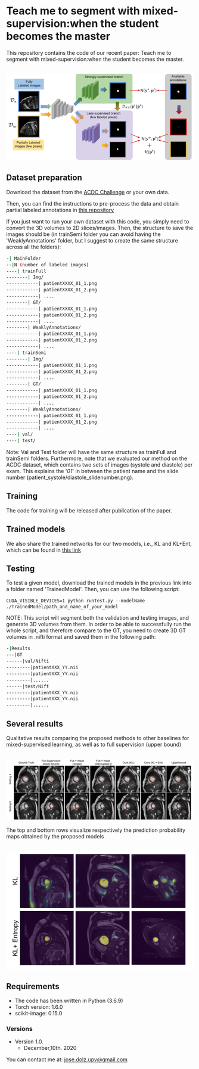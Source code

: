 # Teach me to segment with mixed-supervision:when the student becomes the master

This repository contains the code of our recent paper: Teach me to segment with mixed-supervision:when the student becomes the master.


<br>
<img src="https://github.com/josedolz/MSL-student-becomes-master/blob/master/Images/IPMI-2021.png" />
<br>



## Dataset preparation

Download the dataset from the [ACDC Challenge](https://www.creatis.insa-lyon.fr/Challenge/acdc/) or your own data.

Then, you can find the instructions to pre-process the data and obtain partial labeled annotations in [this repository](https://github.com/LIVIAETS/SizeLoss_WSS)



If you just want to run your own dataset with this code, you simply need to convert the 3D volumes to 2D slices/images. Then, the structure to save the images should be (in trainSemi folder you can avoid having the 'WeaklyAnnotations' folder, but I suggest to create the same structure across all the folders):

```bash  
-| MainFolder
--|N (number of labeled images)
----| trainFull
--------| Img/
------------| patientXXXX_01_1.png
------------| patientXXXX_01_2.png
------------| ....
--------| GT/
------------| patientXXXX_01_1.png
------------| patientXXXX_01_2.png
------------| ....
--------| WeaklyAnnotations/
------------| patientXXXX_01_1.png
------------| patientXXXX_01_2.png
------------| ....
----| trainSemi
--------| Img/
------------| patientXXXX_01_1.png
------------| patientXXXX_01_2.png
------------| ....
--------| GT/
------------| patientXXXX_01_1.png
------------| patientXXXX_01_2.png
------------| ....
--------| WeaklyAnnotations/
------------| patientXXXX_01_1.png
------------| patientXXXX_01_2.png
------------| ....
----| val/
----| test/
```

Note: Val and Test folder will have the same structure as trainFull and trainSemi folders. Furthermore, note that we evaluated our method on the ACDC dataset, which contains two sets of images (systole and diastole) per exam. This explains the '_01_' in between the patient name and the slide number (patient_systole/diastole_slidenumber.png).

  
## Training 

The code for training will be released after publication of the paper.

## Trained models

We also share the trained networks for our two models, i.e., KL and KL+Ent, which can be found in [this link](https://drive.google.com/drive/folders/1CtyaAcg_-8zIxzzIcnuxD35iGbvEs52q?usp=sharing)


## Testing 

To test a given model, download the trained models in the previous link into a folder named 'TrainedModel'. Then, you can use the following script:

```
CUDA_VISIBLE_DEVICES=1 python runTest.py --modelName ./TrainedModel/path_and_name_of_your_model
```

NOTE: This script will segment both the validation and testing images, and generate 3D volumes from them. In order to be able to successfully run the whole script, and therefore compare to the GT, you need to create 3D GT volumes in .nifti format and saved them in the following path:

```bash  
-|Results
---|GT
------|val/Nifti
---------|patientXXX_YY.nii
---------|patientXXX_YY.nii
---------|......
------|test/Nift
---------|patientXXX_YY.nii
---------|patientXXX_YY.nii
---------|......
```

## Several results

Qualitative results comparing the proposed methods to other baselines for mixed-supervised learning, as well as to full supervision (upper bound) 

<br>
<img src="https://github.com/josedolz/MSL-student-becomes-master/blob/main/Images/IPMI-1.png" />
<br>

The top and bottom rows visualize respectively the prediction probability maps obtained by the proposed models

<br>
<img src="https://github.com/josedolz/MSL-student-becomes-master/blob/main/Images/IPMI-Entropy.png" />
<br>



## Requirements

- The code has been written in Python (3.6.9)
- Torch version: 1.6.0
- scikit-image: 0.15.0

### Versions
- Version 1.0. 
  * December,10th. 2020
   

You can contact me at: jose.dolz.upv@gmail.com